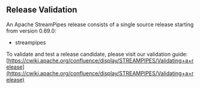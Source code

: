 <!--
  ~ Licensed to the Apache Software Foundation (ASF) under one or more
  ~ contributor license agreements.  See the NOTICE file distributed with
  ~ this work for additional information regarding copyright ownership.
  ~ The ASF licenses this file to You under the Apache License, Version 2.0
  ~ (the "License"); you may not use this file except in compliance with
  ~ the License.  You may obtain a copy of the License at
  ~
  ~    http://www.apache.org/licenses/LICENSE-2.0
  ~
  ~ Unless required by applicable law or agreed to in writing, software
  ~ distributed under the License is distributed on an "AS IS" BASIS,
  ~ WITHOUT WARRANTIES OR CONDITIONS OF ANY KIND, either express or implied.
  ~ See the License for the specific language governing permissions and
  ~ limitations under the License.
  ~
  -->

## Release Validation

An Apache StreamPipes release consists of a single source release starting from version 0.69.0:

* streampipes 

To validate and test a release candidate, please visit our validation guide: 
[https://cwiki.apache.org/confluence/display/STREAMPIPES/Validating+a+release](https://cwiki.apache.org/confluence/display/STREAMPIPES/Validating+a+release)
